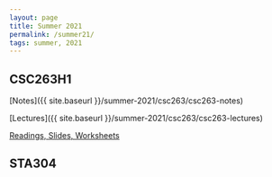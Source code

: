 ```yaml
---
layout: page
title: Summer 2021
permalink: /summer21/
tags: summer, 2021
---
```


<style>
    ul {
      margin-bottom: 0;
    }
</style>

## CSC263H1

[Notes]({{ site.baseurl }}/summer-2021/csc263/csc263-notes)

[Lectures]({{ site.baseurl }}/summer-2021/csc263/csc263-lectures)

[Readings, Slides, Worksheets](https://q.utoronto.ca/courses/229641/pages/lectures)

## STA304

